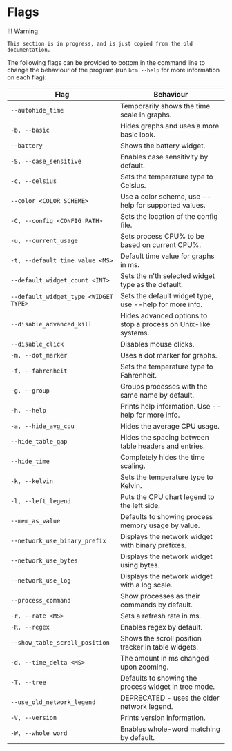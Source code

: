 # Flags

!!! Warning

    This section is in progress, and is just copied from the old documentation.

The following flags can be provided to bottom in the command line to change the behaviour of the program (run `btm --help` for more information on each flag):

| Flag                                  | Behaviour                                                      |
| ------------------------------------- | -------------------------------------------------------------- |
| `--autohide_time`                     | Temporarily shows the time scale in graphs.                    |
| `-b, --basic`                         | Hides graphs and uses a more basic look.                       |
| `--battery`                           | Shows the battery widget.                                      |
| `-S, --case_sensitive`                | Enables case sensitivity by default.                           |
| `-c, --celsius`                       | Sets the temperature type to Celsius.                          |
| `--color <COLOR SCHEME>`              | Use a color scheme, use --help for supported values.           |
| `-C, --config <CONFIG PATH>`          | Sets the location of the config file.                          |
| `-u, --current_usage`                 | Sets process CPU% to be based on current CPU%.                 |
| `-t, --default_time_value <MS>`       | Default time value for graphs in ms.                           |
| `--default_widget_count <INT>`        | Sets the n'th selected widget type as the default.             |
| `--default_widget_type <WIDGET TYPE>` | Sets the default widget type, use --help for more info.        |
| `--disable_advanced_kill`             | Hides advanced options to stop a process on Unix-like systems. |
| `--disable_click`                     | Disables mouse clicks.                                         |
| `-m, --dot_marker`                    | Uses a dot marker for graphs.                                  |
| `-f, --fahrenheit`                    | Sets the temperature type to Fahrenheit.                       |
| `-g, --group`                         | Groups processes with the same name by default.                |
| `-h, --help`                          | Prints help information. Use --help for more info.             |
| `-a, --hide_avg_cpu`                  | Hides the average CPU usage.                                   |
| `--hide_table_gap`                    | Hides the spacing between table headers and entries.           |
| `--hide_time`                         | Completely hides the time scaling.                             |
| `-k, --kelvin`                        | Sets the temperature type to Kelvin.                           |
| `-l, --left_legend`                   | Puts the CPU chart legend to the left side.                    |
| `--mem_as_value`                      | Defaults to showing process memory usage by value.             |
| `--network_use_binary_prefix`         | Displays the network widget with binary prefixes.              |
| `--network_use_bytes`                 | Displays the network widget using bytes.                       |
| `--network_use_log`                   | Displays the network widget with a log scale.                  |
| `--process_command`                   | Show processes as their commands by default.                   |
| `-r, --rate <MS>`                     | Sets a refresh rate in ms.                                     |
| `-R, --regex`                         | Enables regex by default.                                      |
| `--show_table_scroll_position`        | Shows the scroll position tracker in table widgets.            |
| `-d, --time_delta <MS>`               | The amount in ms changed upon zooming.                         |
| `-T, --tree`                          | Defaults to showing the process widget in tree mode.           |
| `--use_old_network_legend`            | DEPRECATED - uses the older network legend.                    |
| `-V, --version`                       | Prints version information.                                    |
| `-W, --whole_word`                    | Enables whole-word matching by default.                        |
